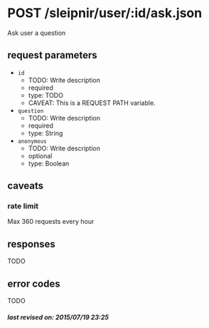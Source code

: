 # POST /sleipnir/user/:id/ask.json

Ask user a question

## request parameters

- `id`
  - TODO: Write description
  - required
  - type: TODO
  - CAVEAT: This is a REQUEST PATH variable.
- `question`
  - TODO: Write description
  - required
  - type: String
- `anonymous`
  - TODO: Write description
  - optional
  - type: Boolean

## caveats

### rate limit

Max 360 requests every hour

## responses

TODO

## error codes

TODO

##### last revised on: 2015/07/19 23:25
